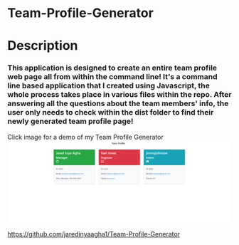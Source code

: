 # Team-Profile-Generator
# Description
### This application is designed to create an entire team profile web page all from within the command line! It's a command line based application that I created using Javascript, the whole process takes place in various files within the repo. After answering all the questions about the team members' info, the user only needs to check within the dist folder to find their newly generated team profile page!

Click image for a demo of my Team Profile Generator
<a href="https://watch.screencastify.com/v/gpZdOB8QTVgxXvPX2j9r"><img src="./assets/Capture.PNG"></img></a>

https://github.com/jaredinyaagha1/Team-Profile-Generator